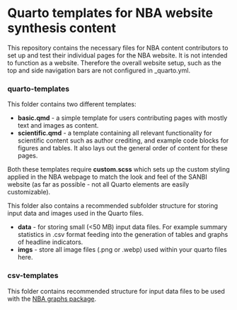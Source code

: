 # Quarto templates for NBA website synthesis content

This repository contains the necessary files for NBA content contributors to set up and test their individual pages for the NBA website. It is not intended to function as a website. Therefore the overall website setup, such as the top and side navigation bars are not configured in _quarto.yml.

### quarto-templates

This folder contains two different templates:

- **basic.qmd** - a simple template for users contributing pages with mostly text and images as content.
- **scientific.qmd** - a template containing all relevant functionality for scientific content such as author crediting, and example code blocks for figures and tables. It also lays out the general order of content for these pages.

Both these templates require **custom.scss** which sets up the custom styling applied in the NBA webpage to match the look and feel of the SANBI website (as far as possible - not all Quarto elements are easily customizable).

This folder also contains a recommended subfolder structure for storing input data and images used in the Quarto files.

- **data** - for storing small (<50 MB) input data files. For example summary statistics in .csv format feeding into the generation of tables and graphs of headline indicators.
- **imgs** - store all image files (.png or .webp) used within your quarto files here.

### csv-templates

This folder contains recommended structure for input data files to be used with the [NBA graphs package]( https://github.com/TashBes/NBA.package).



